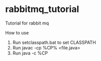 # rabbitmq_tutorial
Tutorial for rabbit mq

How to use
1. Run setclasspath.bat to set CLASSPATH
2. Run
javac -cp %CP% <file.java>
3. Run
java -c %CP <class file>
